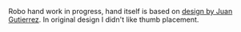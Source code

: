 Robo hand work in progress, hand itself is based on [design by Juan Gutierrez](https://www.thingiverse.com/thing:14986). In original design I didn't like thumb placement.
